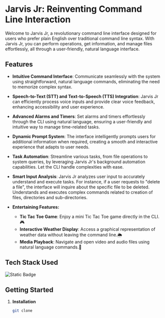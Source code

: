 # Jarvis Jr: Reinventing Command Line Interaction

Welcome to Jarvis Jr, a revolutionary command line interface designed for users who prefer plain English over traditional command line syntax. With Jarvis Jr, you can perform operations, get information, and manage files effortlessly, all through a user-friendly, natural language interface.

## Features

- **Intuitive Command Interface**: Communicate seamlessly with the system using straightforward, natural language commands, eliminating the need to memorize complex syntax.

- **Speech-to-Text (STT) and Text-to-Speech (TTS) Integration**: Jarvis Jr can efficiently process voice inputs and provide clear voice feedback, enhancing accessibility and user experience.

- **Advanced Alarms and Timers**: Set alarms and timers effortlessly through the CLI using natural language, ensuring a user-friendly and intuitive way to manage time-related tasks.

- **Dynamic Prompt System**: The interface intelligently prompts users for additional information when required, creating a smooth and interactive experience that adapts to user needs.

- **Task Automation**: Streamline various tasks, from file operations to system queries, by leveraging Jarvis Jr's background automation capabilities. Let the CLI handle complexities with ease.

- **Smart Input Analysis**: Jarvis Jr analyzes user input to accurately understand and execute tasks. For instance, if a user requests to "delete a file", the interface will inquire about the specific file to be deleted. Understands and executes complex commands related to creation of files, directories and sub-directories.

- **Entertaining Features:**
  - **Tic Tac Toe Game**: Enjoy a mini Tic Tac Toe game directly in the CLI.🎮
  - **Interactive Weather Display**: Access a graphical representation of weather data without leaving the command line.🌦️
  - **Media Playback**: Navigate and open video and audio files using natural language commands.🎵


## Tech Stack Used

![Static Badge](https://img.shields.io/badge/Python-brightgreen)

## Getting Started

1. **Installation**

   ```bash
   git clone 
